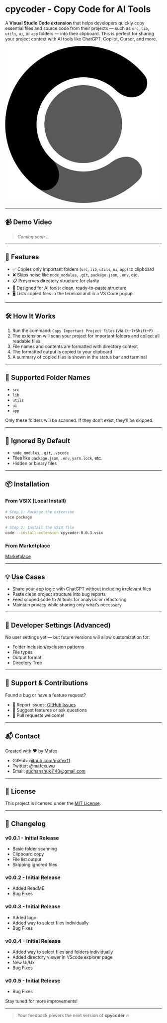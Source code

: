 # cpycoder - Copy Code for AI Tools

A **Visual Studio Code extension** that helps developers quickly copy essential files and source code from their projects — such as `src`, `lib`, `utils`, `ui`, or `app` folders — into their clipboard. This is perfect for sharing your project context with AI tools like ChatGPT, Copilot, Cursor, and more.

![cpycoder logo](./icon.png)

---

## 📹 Demo Video
> _Coming soon..._

---

## 🚀 Features

- ✅ Copies only important folders (`src`, `lib`, `utils`, `ui`, `app`) to clipboard
- ❌ Skips noise like `node_modules`, `.git`, `package.json`, `.env`, etc.
- 📋 Preserves directory structure for clarity
- 🧠 Designed for AI tools: clean, ready-to-paste structure
- 🖥️ Lists copied files in the terminal and in a VS Code popup

---

## 🛠 How It Works

1. Run the command: `Copy Important Project Files` (via `Ctrl+Shift+P`)
2. The extension will scan your project for important folders and collect all readable files
3. File names and contents are formatted with directory context
4. The formatted output is copied to your clipboard
5. A summary of copied files is shown in the status bar and terminal

---

## 🧪 Supported Folder Names

- `src`
- `lib`
- `utils`
- `ui`
- `app`

Only these folders will be scanned. If they don’t exist, they’ll be skipped.

---

## 🚫 Ignored By Default

- `node_modules`, `.git`, `.vscode`
- Files like `package.json`, `.env`, `yarn.lock`, etc.
- Hidden or binary files

---

## 📦 Installation

### From VSIX (Local Install)

```bash
# Step 1: Package the extension
vsce package

# Step 2: Install the VSIX file
code --install-extension cpycoder-0.0.3.vsix
```

### From Marketplace
[Marketplace](https://marketplace.visualstudio.com/items?itemName=Mafex.cpycoder&ssr=false#overview)

---

## 💡 Use Cases

- Share your app logic with ChatGPT without including irrelevant files
- Paste clean project structure into bug reports
- Feed scoped code to AI tools for analysis or refactoring
- Maintain privacy while sharing only what’s necessary

---

## 🧰 Developer Settings (Advanced)

No user settings yet — but future versions will allow customization for:

- Folder inclusion/exclusion patterns
- File types
- Output format
- Directory Tree

---

## 🐞 Support & Contributions

Found a bug or have a feature request?

- 🐛 Report issues: [GitHub Issues](https://github.com/mafex11/cpycoder2/issues)
- 💬 Suggest features or ask questions
- 🤝 Pull requests welcome!

---

## 📬 Contact

Created with ❤️ by Mafex

- GitHub: [github.com/mafex11](https://github.com/mafex11)
- Twitter: [@mafexuwu](https://twitter.com/mafexuwu)
- Email: sudhanshuk1140@gmail.com

---

## 📄 License

This project is licensed under the [MIT License](./LICENSE).

---

## 📘 Changelog

### v0.0.1 - Initial Release
- Basic folder scanning
- Clipboard copy
- File list output
- Skipping ignored files

### v0.0.2 - Initial Release
- Added ReadME
- Bug Fixes

### v0.0.3 - Initial Release
- Added logo
- Added way to select files individually
- Bug Fixes

### v0.0.4 - Initial Release
- Added way to select files and folders individually
- Added directory viewer in VScode explorer page
- New Ui/Ux
- Bug Fixes

### v0.0.5 - Initial Release
- Bug Fixes



Stay tuned for more improvements!

---

> Your feedback powers the next version of **cpycoder** 🔥

